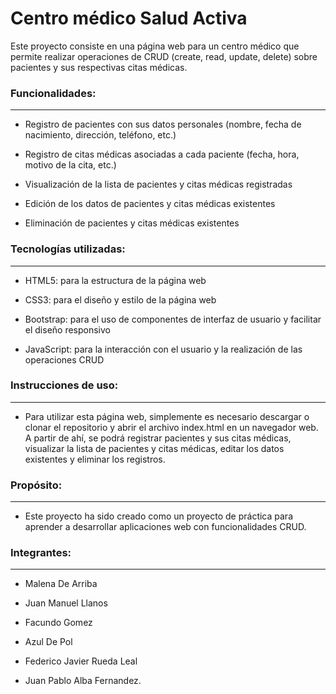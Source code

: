 # Centro médico Salud Activa
Este proyecto consiste en una página web para un centro médico que permite realizar operaciones de CRUD (create, read, update, delete) sobre pacientes y sus respectivas citas médicas.

<h3>Funcionalidades: </h3>
<hr>

+ Registro de pacientes con sus datos personales (nombre, fecha de nacimiento, dirección, teléfono, etc.)

+ Registro de citas médicas asociadas a cada paciente (fecha, hora, motivo de la cita, etc.)

+ Visualización de la lista de pacientes y citas médicas registradas

+ Edición de los datos de pacientes y citas médicas existentes

+ Eliminación de pacientes y citas médicas existentes

<h3>Tecnologías utilizadas: </h3>
<hr>

+ HTML5: para la estructura de la página web

+ CSS3: para el diseño y estilo de la página web

+ Bootstrap: para el uso de componentes de interfaz de usuario y facilitar el diseño responsivo

+ JavaScript: para la interacción con el usuario y la realización de las operaciones CRUD

<h3>Instrucciones de uso: </h3>
<hr>

+ Para utilizar esta página web, simplemente es necesario descargar o clonar el repositorio y abrir el archivo index.html en un navegador web. A partir de ahí, se podrá registrar pacientes y sus citas médicas, visualizar la lista de pacientes y citas médicas, editar los datos existentes y eliminar los registros.

<h3>Propósito: </h3>
<hr>

+ Este proyecto ha sido creado como un proyecto de práctica para aprender a desarrollar aplicaciones web con funcionalidades CRUD.

<h3>Integrantes: </h3>
<hr>

+ Malena De Arriba

+ Juan Manuel Llanos

+ Facundo Gomez

+ Azul De Pol

+ Federico Javier Rueda Leal

+ Juan Pablo Alba Fernandez.
